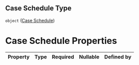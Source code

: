 ## Case Schedule Type

`object` ([Case Schedule](case-schedule.md))

# Case Schedule Properties

| Property | Type | Required | Nullable | Defined by |
| :------- | :--- | :------- | :------- | :--------- |

